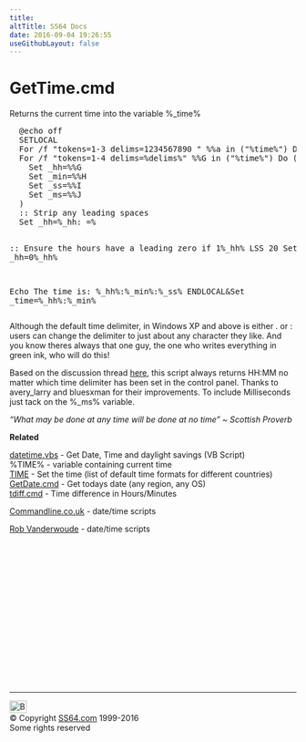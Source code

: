 ```yaml
---
title:
altTitle: SS64 Docs
date: 2016-09-04 19:26:55
useGithubLayout: false
---
```

<!-- #BeginLibraryItem "/Library/head_ntsyntax.lbi" --><!-- #EndLibraryItem --><h1>GetTime.cmd</h1>
<p>Returns the current time into the variable <span class="code">%_time%</span> </p>
<pre>  @echo off
  SETLOCAL
  For /f "tokens=1-3 delims=1234567890 " %%a in ("%time%") Do set "delims=%%a%%b%%c"
  For /f "tokens=1-4 delims=%delims%" %%G in ("%time%") Do (
    Set _hh=%%G
    Set _min=%%H
    Set _ss=%%I
    Set _ms=%%J
  )
  :: Strip any leading spaces
  Set _hh=%_hh: =%

  :: Ensure the hours have a leading zero
  if 1%_hh% LSS 20 Set _hh=0%_hh%

  Echo The time is:   %_hh%:%_min%:%_ss%
  ENDLOCAL&amp;Set _time=%_hh%:%_min%</pre>
<p>Although the default time delimiter, in Windows XP and above is either<span class="code"> . </span>or<span class="code"> : </span> users can change the delimiter to just about any character they like. And you know theres always that one guy, the one who writes everything in green ink, who will do this!
</p><p>Based on the discussion thread <a href="http://ss64.org/viewtopic.php?id=734">here</a>,  this script always returns HH:MM no matter which time delimiter has been set in the control panel. Thanks to avery_larry and bluesxman for their improvements. To include Milliseconds just tack on the <span class="code">%_ms%</span> variable.</p>
<p class="quote"><i>“What may be done at any time will be done at no time” ~
Scottish Proverb</i></p>
<p><b>Related</b>
</p><p><a href="../vb/syntax-getdatetime.html">datetime.vbs</a> - Get Date, Time and daylight savings (VB Script)<br>
%TIME% - variable containing current time <br>
<a href="time.html">TIME</a> - Set the time (list of default time formats for different countries)<br>
<a href="syntax-getdate.html">GetDate.cmd</a> - Get todays date (any region, any OS)<br>
<a href="syntax-tdiff.html">tdiff.cmd</a> - Time difference in Hours/Minutes<br>

<a href="http://www.commandline.co.uk/cmdfuncs/dandt/index.html">Commandline.co.uk</a> - date/time scripts<br>

<a href="http://www.robvanderwoude.com/datetiment.html">Rob Vanderwoude</a> - date/time scripts
<!-- #BeginLibraryItem "/Library/foot_nt.lbi" --></p><p>
<!-- windows300 -->
<ins class="adsbygoogle" style="display:inline-block;width:300px;height:250px" data-ad-client="ca-pub-6140977852749469" data-ad-slot="7649547908"></ins>
<script>
(adsbygoogle = window.adsbygoogle || []).push({});
</script></p>
<hr>
<div id="bl" class="footer"><a href="syntax-gettime.html#"><img src="../images/top.png" width="30" height="22" alt="Back to the Top"></a></div>
<div id="br" class="footer, tagline">© Copyright <a href="http://ss64.com/">SS64.com</a> 1999-2016<br>
Some rights reserved</div><!-- #EndLibraryItem -->

